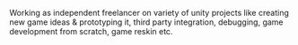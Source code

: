 Working as independent freelancer on variety of unity projects like creating new game ideas & prototyping it, third party integration, debugging, game development from scratch, game reskin etc.

<!---
nikgamedev/nikgamedev is a ✨ special ✨ repository because its `README.md` (this file) appears on your GitHub profile.
You can click the Preview link to take a look at your changes.
--->
